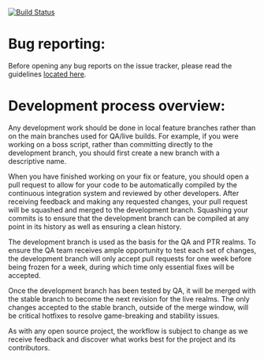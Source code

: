[![Build Status](https://travis-ci.org/elysium-project/server.svg?branch=development)](https://travis-ci.org/elysium-project/server)

# Bug reporting:
Before opening any bug reports on the issue tracker, please read the guidelines [located here](https://github.com/elysium-project/server/blob/development/docs/Bug%20Reporting.md).

# Development process overview:
Any development work should be done in local feature branches rather than on the main branches used for QA/live builds. For example, if you were working on a boss script, rather than committing directly to the development branch, you should first create a new branch with a descriptive name.

When you have finished working on your fix or feature, you should open a pull request to allow for your code to be automatically compiled by the continuous integration system and reviewed by other developers. After receiving feedback and making any requested changes, your pull request will be squashed and merged to the development branch. Squashing your commits is to ensure that the development branch can be compiled at any point in its history as well as ensuring a clean history.

The development branch is used as the basis for the QA and PTR realms. To ensure the QA team receives ample opportunity to test each set of changes, the development branch will only accept pull requests for one week before being frozen for a week, during which time only essential fixes will be accepted.

Once the development branch has been tested by QA, it will be merged with the stable branch to become the next revision for the live realms. The only changes accepted to the stable branch, outside of the merge window, will be critical hotfixes to resolve game-breaking and stability issues.

As with any open source project, the workflow is subject to change as we receive feedback and discover what works best for the project and its contributors.
